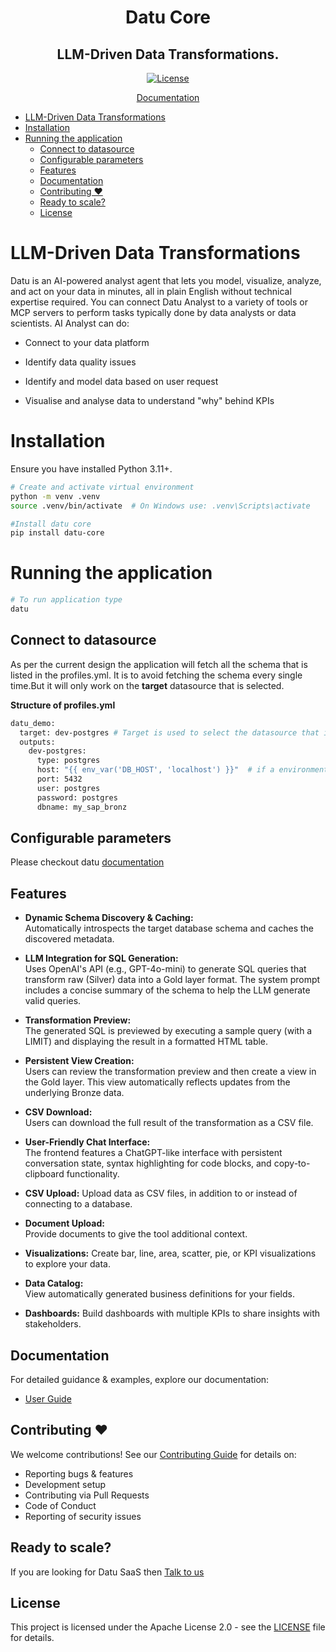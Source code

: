 <div align="center">
  <h1>
    Datu Core
  </h1>

  <h2>
    LLM-Driven Data Transformations.
  </h2>

  <div align="center">
    <a href="https://github.com/Datuanalytics/datu-core/blob/main/LICENSE"><img alt="License" src="https://img.shields.io/badge/license-Apache%202.0-blue.svg"/></a>
  </div>
  
  <p>
    <a href="https://docs.datu.fi/">Documentation</a>
  </p>
</div>

- [LLM-Driven Data Transformations](#llm-driven-data-transformations)
- [Installation](#installation)
- [Running the application](#running-the-application)
  - [Connect to datasource](#connect-to-datasource)
  - [Configurable parameters](#configurable-parameters)
  - [Features](#features)
  - [Documentation](#documentation)
  - [Contributing ❤️](#contributing-️)
  - [Ready to scale?](#ready-to-scale)
  - [License](#license)

# LLM-Driven Data Transformations

Datu is an AI-powered analyst agent that lets you model, visualize, analyze, and act on your data in minutes, all in plain English without technical expertise required. You can connect Datu Analyst to a variety of tools or MCP servers to perform tasks typically done by data analysts or data scientists. AI Analyst can do:  

- Connect to your data platform  

- Identify data quality issues  

- Identify and model data based on user request  

- Visualise and analyse data to understand "why" behind KPIs  

# Installation

Ensure you have installed Python 3.11+.

```sh
# Create and activate virtual environment
python -m venv .venv
source .venv/bin/activate  # On Windows use: .venv\Scripts\activate

#Install datu core
pip install datu-core

```

# Running the application

```sh
# To run application type 
datu
```

## Connect to datasource

As per the current design the application will fetch all the schema that is listed in the profiles.yml. It is to avoid fetching the schema every single time.But it will only work on the **target** datasource that is selected.

**Structure of profiles.yml**

```sh
datu_demo:
  target: dev-postgres # Target is used to select the datasource that is currently active. Change this if you would like to use a different datasource.
  outputs:
    dev-postgres:
      type: postgres
      host: "{{ env_var('DB_HOST', 'localhost') }}"  # if a environment variable is supplied that gets priority. This is useful for not hardcoding.
      port: 5432
      user: postgres
      password: postgres
      dbname: my_sap_bronz
```

## Configurable parameters

Please checkout datu [documentation](https://docs.datu.fi)

## Features

- **Dynamic Schema Discovery & Caching:**  
  Automatically introspects the target database schema and caches the discovered metadata.

- **LLM Integration for SQL Generation:**  
  Uses OpenAI's API (e.g., GPT-4o-mini) to generate SQL queries that transform raw (Silver) data into a Gold layer format. The system prompt includes a concise summary of the schema to help the LLM generate valid queries.

- **Transformation Preview:**  
  The generated SQL is previewed by executing a sample query (with a LIMIT) and displaying the result in a formatted HTML table.

- **Persistent View Creation:**  
  Users can review the transformation preview and then create a view in the Gold layer. This view automatically reflects updates from the underlying Bronze data.

- **CSV Download:**  
  Users can download the full result of the transformation as a CSV file.

- **User-Friendly Chat Interface:**  
  The frontend features a ChatGPT-like interface with persistent conversation state, syntax highlighting for code blocks, and copy-to-clipboard functionality.

- **CSV Upload:**
  Upload data as CSV files, in addition to or instead of connecting to a database. 

- **Document Upload:**   
  Provide documents to give the tool additional context. 

- **Visualizations:** 
  Create bar, line, area, scatter, pie, or KPI visualizations to explore your data. 

- **Data Catalog:**  
  View automatically generated business definitions for your fields. 

- **Dashboards:**
  Build dashboards with multiple KPIs to share insights with stakeholders. 


## Documentation

For detailed guidance & examples, explore our documentation:

- [User Guide](https://docs.datu.fi/)

## Contributing ❤️

We welcome contributions! See our [Contributing Guide](CONTRIBUTING.md) for details on:
- Reporting bugs & features
- Development setup
- Contributing via Pull Requests
- Code of Conduct
- Reporting of security issues

## Ready to scale?

If you are looking for Datu SaaS then [Talk to us](hello@datu.fi)

## License

This project is licensed under the Apache License 2.0 - see the [LICENSE](LICENSE) file for details.
